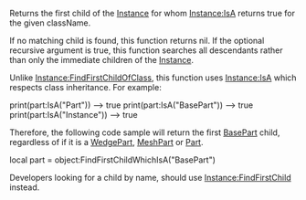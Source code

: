 Returns the first child of the [Instance](https://developer.roblox.com/en-us/api-reference/class/Instance) for whom [Instance:IsA](https://developer.roblox.com/en-us/api-reference/function/Instance/IsA) returns true for the given className.

If no matching child is found, this function returns nil. If the optional recursive argument is true, this function searches all descendants rather than only the immediate children of the [Instance](https://developer.roblox.com/en-us/api-reference/class/Instance).

Unlike [Instance:FindFirstChildOfClass](https://developer.roblox.com/en-us/api-reference/function/Instance/FindFirstChildOfClass), this function uses [Instance:IsA](https://developer.roblox.com/en-us/api-reference/function/Instance/IsA) which respects class inheritance. For example:

print(part:IsA("Part")) --> true
print(part:IsA("BasePart")) --> true
print(part:IsA("Instance")) --> true

Therefore, the following code sample will return the first [BasePart](https://developer.roblox.com/en-us/api-reference/class/BasePart) child, regardless of if it is a [WedgePart](https://developer.roblox.com/en-us/api-reference/class/WedgePart), [MeshPart](https://developer.roblox.com/en-us/api-reference/class/MeshPart) or [Part](https://developer.roblox.com/en-us/api-reference/class/Part).

local part = object:FindFirstChildWhichIsA("BasePart")

Developers looking for a child by name, should use [Instance:FindFirstChild](https://developer.roblox.com/en-us/api-reference/function/Instance/FindFirstChild) instead.